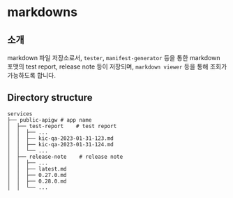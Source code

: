 # markdowns

## 소개

markdown 파일 저장소로서, `tester`, `manifest-generator` 등을 통한 markdown 포맷의 test report, release note 등이 저장되며, `markdown viewer` 등을 통해 조회가 가능하도록 합니다.

## Directory structure

```
services
├── public-apigw # app name
│  ├── test-report    # test report
│  │  ├── ...
│  │  ├── kic-qa-2023-01-31-123.md
│  │  ├── kic-qa-2023-01-31-124.md
│  │  └── ...
│  ├── release-note    # release note
│  │  ├── ...
│  │  ├── latest.md
│  │  ├── 0.27.0.md
│  │  ├── 0.28.0.md
│  │  └── ...
```